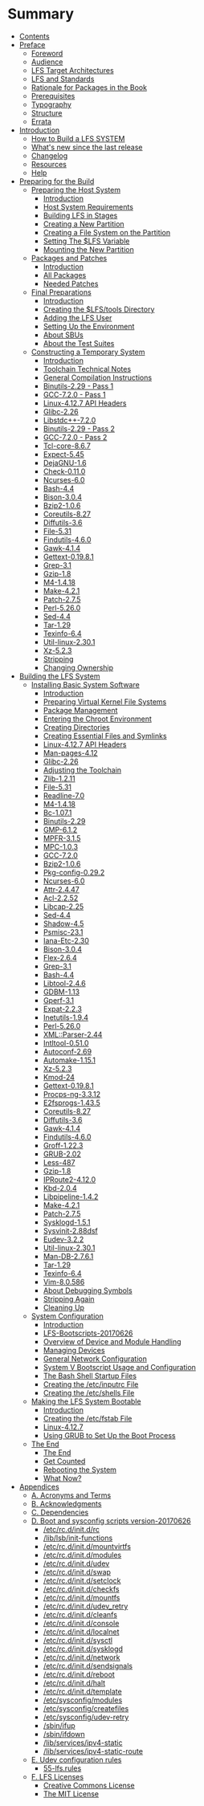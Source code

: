 # Summary

* [Contents](README.md)
* [Preface](chapter0.md)
  * [Foreword](chapter0.md#1)
  * [Audience](chapter0.md#2)
  * [LFS Target Architectures](chapter0.md#3)
  * [LFS and Standards](chapter0.md#4)
  * [Rationale for Packages in the Book](chapter0.md#5)
  * [Prerequisites](chapter0.md#6)
  * [Typography](chapter0.md#7)
  * [Structure](chapter0.md#8)
  * [Errata](chapter0.md#9)
* [Introduction](chapter1.md)
  * [How to Build a LFS SYSTEM]()
  * [What's new since the last release]()
  * [Changelog]()
  * [Resources]()
  * [Help]()
* [Preparing for the Build](chapter2.md)
  * [Preparing the Host System](chapter2.md)
    * [Introduction](chapter2.md#Introduction)
    * [Host System Requirements]()
    * [Building LFS in Stages](chapter2.md#BuildingLFSinStages)
    * [Creating a New Partition]()
    * [Creating a File System on the Partition]()
    * [Setting The $LFS Variable]()
    * [Mounting the New Partition]()
  * [Packages and Patches](chapter3.md)
    * [Introduction]()
    * [All Packages]()
    * [Needed Patches]()
  * [Final Preparations](chapter4.md)
    * [Introduction]()
    * [Creating the $LFS/tools Directory]()
    * [Adding the LFS User]()
    * [Setting Up the Environment]()
    * [About SBUs]()
    * [About the Test Suites]()
  * [Constructing a Temporary System](chapter5.md)
    * [Introduction]()
    * [Toolchain Technical Notes]()
    * [General Compilation Instructions]()
    * [Binutils-2.29 - Pass 1]()
    * [GCC-7.2.0 - Pass 1]()
    * [Linux-4.12.7 API Headers]()
    * [Glibc-2.26]()
    * [Libstdc++-7.2.0]()
    * [Binutils-2.29 - Pass 2]()
    * [GCC-7.2.0 - Pass 2]()
    * [Tcl-core-8.6.7]()
    * [Expect-5.45]()
    * [DejaGNU-1.6]()
    * [Check-0.11.0]()
    * [Ncurses-6.0]()
    * [Bash-4.4]()
    * [Bison-3.0.4]()
    * [Bzip2-1.0.6]()
    * [Coreutils-8.27]()
    * [Diffutils-3.6]()
    * [File-5.31]()
    * [Findutils-4.6.0]()
    * [Gawk-4.1.4]()
    * [Gettext-0.19.8.1]()
    * [Grep-3.1]()
    * [Gzip-1.8]()
    * [M4-1.4.18]()
    * [Make-4.2.1]()
    * [Patch-2.7.5]()
    * [Perl-5.26.0]()
    * [Sed-4.4]()
    * [Tar-1.29]()
    * [Texinfo-6.4]()
    * [Util-linux-2.30.1]()
    * [Xz-5.2.3]()
    * [Stripping]()
    * [Changing Ownership]()
* [Building the LFS System](chapter6.md)
  * [Installing Basic System Software](chapter6.md)
    * [Introduction]()
    * [Preparing Virtual Kernel File Systems]()
    * [Package Management]()
    * [Entering the Chroot Environment]()
    * [Creating Directories]()
    * [Creating Essential Files and Symlinks]()
    * [Linux-4.12.7 API Headers]()
    * [Man-pages-4.12]()
    * [Glibc-2.26]()
    * [Adjusting the Toolchain]()
    * [Zlib-1.2.11]()
    * [File-5.31]()
    * [Readline-7.0]()
    * [M4-1.4.18]()
    * [Bc-1.07.1]()
    * [Binutils-2.29]()
    * [GMP-6.1.2]()
    * [MPFR-3.1.5]()
    * [MPC-1.0.3]()
    * [GCC-7.2.0]()
    * [Bzip2-1.0.6]()
    * [Pkg-config-0.29.2]()
    * [Ncurses-6.0]()
    * [Attr-2.4.47]()
    * [Acl-2.2.52]()
    * [Libcap-2.25]()
    * [Sed-4.4]()
    * [Shadow-4.5]()
    * [Psmisc-23.1]()
    * [Iana-Etc-2.30]()
    * [Bison-3.0.4]()
    * [Flex-2.6.4]()
    * [Grep-3.1]()
    * [Bash-4.4]()
    * [Libtool-2.4.6]()
    * [GDBM-1.13]()
    * [Gperf-3.1]()
    * [Expat-2.2.3]()
    * [Inetutils-1.9.4]()
    * [Perl-5.26.0]()
    * [XML::Parser-2.44]()
    * [Intltool-0.51.0]()
    * [Autoconf-2.69]()
    * [Automake-1.15.1]()
    * [Xz-5.2.3]()
    * [Kmod-24]()
    * [Gettext-0.19.8.1]()
    * [Procps-ng-3.3.12]()
    * [E2fsprogs-1.43.5]()
    * [Coreutils-8.27]()
    * [Diffutils-3.6]()
    * [Gawk-4.1.4]()
    * [Findutils-4.6.0]()
    * [Groff-1.22.3]()
    * [GRUB-2.02]()
    * [Less-487]()
    * [Gzip-1.8]()
    * [IPRoute2-4.12.0]()
    * [Kbd-2.0.4]()
    * [Libpipeline-1.4.2]()
    * [Make-4.2.1]()
    * [Patch-2.7.5]()
    * [Sysklogd-1.5.1]()
    * [Sysvinit-2.88dsf]()
    * [Eudev-3.2.2]()
    * [Util-linux-2.30.1]()
    * [Man-DB-2.7.6.1]()
    * [Tar-1.29]()
    * [Texinfo-6.4]()
    * [Vim-8.0.586]()
    * [About Debugging Symbols]()
    * [Stripping Again]()
    * [Cleaning Up]()
  * [System Configuration](chapter7.md)
    * [Introduction]()
    * [LFS-Bootscripts-20170626]()
    * [Overview of Device and Module Handling]()
    * [Managing Devices]()
    * [General Network Configuration]()
    * [System V Bootscript Usage and Configuration]()
    * [The Bash Shell Startup Files]()
    * [Creating the /etc/inputrc File]()
    * [Creating the /etc/shells File]()
  * [Making the LFS System Bootable](chapter8.md)
    * [Introduction]()
    * [Creating the /etc/fstab File]()
    * [Linux-4.12.7]()
    * [Using GRUB to Set Up the Boot Process]()
  * [The End](chapter9.md)
    * [The End]()
    * [Get Counted]()
    * [Rebooting the System]()
    * [What Now?]()
* [Appendices](chapter10.md)
  * [A. Acronyms and Terms]()
  * [B. Acknowledgments]()
  * [C. Dependencies]()
  * [D. Boot and sysconfig scripts version-20170626]()
    * [/etc/rc.d/init.d/rc]()
    * [/lib/lsb/init-functions]()
    * [/etc/rc.d/init.d/mountvirtfs]()
    * [/etc/rc.d/init.d/modules]()
    * [/etc/rc.d/init.d/udev]()
    * [/etc/rc.d/init.d/swap]()
    * [/etc/rc.d/init.d/setclock]()
    * [/etc/rc.d/init.d/checkfs]()
    * [/etc/rc.d/init.d/mountfs]()
    * [/etc/rc.d/init.d/udev\_retry]()
    * [/etc/rc.d/init.d/cleanfs]()
    * [/etc/rc.d/init.d/console]()
    * [/etc/rc.d/init.d/localnet]()
    * [/etc/rc.d/init.d/sysctl]()
    * [/etc/rc.d/init.d/sysklogd]()
    * [/etc/rc.d/init.d/network]()
    * [/etc/rc.d/init.d/sendsignals]()
    * [/etc/rc.d/init.d/reboot]()
    * [/etc/rc.d/init.d/halt]()
    * [/etc/rc.d/init.d/template]()
    * [/etc/sysconfig/modules]()
    * [/etc/sysconfig/createfiles]()
    * [/etc/sysconfig/udev-retry]()
    * [/sbin/ifup]()
    * [/sbin/ifdown]()
    * [/lib/services/ipv4-static]()
    * [/lib/services/ipv4-static-route]()
  * [E. Udev configuration rules]()
    * [55-lfs.rules]()
  * [F. LFS Licenses]()
    * [Creative Commons License]()
    * [The MIT License]()

